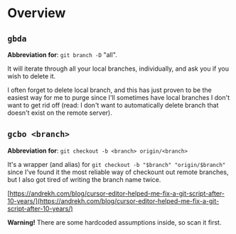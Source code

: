 # Overview

## `gbda`

**Abbreviation for**: `git branch -D` "all".

It will iterate through all your local branches, individually, and ask you if you wish to delete it.

I often forget to delete local branch, and this has just proven to be the easiest way for me to purge since I'll sometimes have local branches I don't want to get rid off (read: I don't want to automatically delete branch that doesn't exist on the remote server).

## `gcbo <branch>`

**Abbreviation for**: `git checkout -b <branch> origin/<branch>`

It's a wrapper (and alias) for `git checkout -b "$branch" "origin/$branch"` since I've found it the most reliable way of checkount out remote branches, but I also got tired of writing the branch name twice.

[https://andrekh.com/blog/cursor-editor-helped-me-fix-a-git-script-after-10-years/](https://andrekh.com/blog/cursor-editor-helped-me-fix-a-git-script-after-10-years/)

**Warning!** There are some hardcoded assumptions inside, so scan it first.
